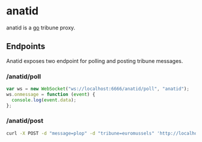 # anatid

anatid is a [go](https://golang.org/) tribune proxy.

## Endpoints

Anatid exposes two endpoint for polling and posting tribune messages.

### /anatid/poll

```javascript
var ws = new WebSocket("ws://localhost:6666/anatid/poll", "anatid");
ws.onmessage = function (event) {
  console.log(event.data);
};
```

### /anatid/post

```bash
curl -X POST -d "message=plop" -d "tribune=euromussels" 'http://localhost:6666/anatid/post'
```
